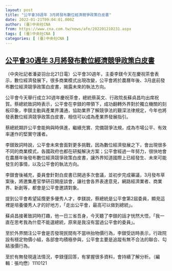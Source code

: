 ```yaml
---
layout: post
title: "公平會30週年 3月將發布數位經濟競爭政策白皮書"
date: 2022-01-21T09:04:01.000Z
author: (臺)中央社CNA
from: https://www.cna.com.tw/news/afe/202201210231.aspx
tags: [ (臺)中央社CNA ]
categories: [ (臺)中央社CNA ]
---
```

<!--1642755841000-->
[公平會30週年 3月將發布數位經濟競爭政策白皮書](https://www.cna.com.tw/news/afe/202201210231.aspx)
------

<div>
<div></div><div><p>（中央社記者潘姿羽台北21日電）公平會30週年，主委李鎂今天在慶祝茶會表示，數位經濟發展下，很多商業模式出現改變，公平會將於農曆年後、3月底前發布數位經濟競爭政策白皮書，揭露未來的執法方向。</p><p>公平會今天舉行成立30週年慶祝茶會，總統蔡英文、行政院長蘇貞昌均出席祝賀。蔡總統致詞時表示，公平會在李鎂的帶領下，成功翻轉外界對於獨立機關的刻板印象，李鎂主動與產業界溝通，協助業界了解競爭法的艱深法律規定，今年也將發表數位經濟競爭政策白皮書，相信可以成為產業界發展指引。</p><p>蔡總統期許公平會能夠與時俱進，繼續充實、完備競爭法規，成為市場公平、有效率運作的堅實守護者。</p><p>李鎂致詞時說，公平會未來會面對更多挑戰，因為數位經濟發展之下，會出現很多不同的商業模式，各國政府也都在研擬解決方案；公平會經過一年努力，很快地會在農曆年後發布數位經濟競爭政策白皮書，讓外界知道國際上已經發生、未來可能發生的事情，以及公平會的執法方向。</p><p>李鎂會後補充，委員會針對白皮書已開過多次會議，並初步完成審議，3月發布草案後，將邀集產官學研召開座談會，讓社會各界表達意見，網路經濟業者、商業界、新創等，都會是公平會邀請對象。</p><p>提到公平會希望延攬更多優秀人才，李鎂說，蔡總統是公平會第2屆委員，顯見這裡是培養優秀人才的好地方，「走出公平會，最高可以做到總統」。</p><p>蘇貞昌接著致詞時打趣，他一日三省吾身，今天聽了李鎂的話才恍然大悟，「我一直在思考我為什麼不能選總統，原來是我沒有當過公平會的委員」。</p><p>至於外界關注公平會是否發現民間有不當哄抬物價行為，李鎂受訪時表示，行政院設有穩定物價小組，各部會均積極參與，公平會主要是追蹤有無不合法的聯合、勾結漲價行為。</p><p>至於有無發現違法情況，李鎂僅回答，有掌握很多資料，會持續了解分析。（編輯：張均懋）1110121</p></div>
</div>
